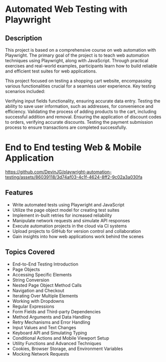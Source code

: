 # Automated Web Testing with Playwright

## Description

This project is based on a comprehensive course on web automation with Playwright. The primary goal of the project is to teach web automation techniques using Playwright, along with JavaScript. Through practical exercises and real-world examples, participants learn how to build reliable and efficient test suites for web applications. 

This project focused on testing a shopping cart website, encompassing various functionalities crucial for a seamless user experience. Key testing scenarios included:

Verifying input fields functionality, ensuring accurate data entry.
Testing the ability to save user information, such as addresses, for convenience and efficiency.
Validating the process of adding products to the cart, including successful addition and removal.
Ensuring the application of discount codes to orders, verifying accurate discounts.
Testing the payment submission process to ensure transactions are completed successfully.

# End to End testing Web & Mobile Application
https://github.com/DevinJG/playwright-automation-testing/assets/86039118/3d74af03-4c1f-4624-8ff2-9c02a3a030fa


## Features
- Write automated tests using Playwright and JavaScript
- Utilize the page object model for creating test suites
- Implement in-built retries for increased reliability
- Manipulate network requests and simulate API responses
- Execute automation projects in the cloud via CI systems
- Upload projects to GitHub for version control and collaboration
- Gain insights into how web applications work behind the scenes

## Topics Covered

- End-to-End Testing Introduction
- Page Objects
- Accessing Specific Elements
- String Conversion
- Nested Page Object Method Calls
- Navigation and Checkout
- Iterating Over Multiple Elements
- Working with Dropdowns
- Regular Expressions
- Form Fields and Third-party Dependencies
- Method Arguments and Data Handling
- Retry Mechanisms and Error Handling
- Input Values and Text Changes
- Keyboard API and Simulating Typing
- Conditional Actions and Mobile Viewport Setup
- Utility Functions and Advanced Techniques
- Cookies, Browser Storage, and Environment Variables
- Mocking Network Requests
